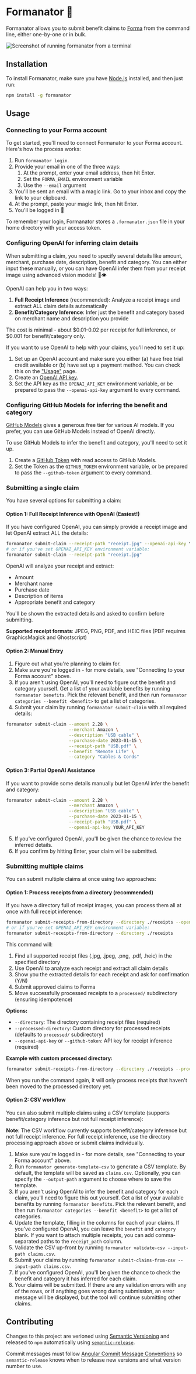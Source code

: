 # Formanator 🤖

Formanator allows you to submit benefit claims to [Forma](https://www.joinforma.com/) from the command line, either one-by-one or in bulk.

![Screenshot of running `formanator` from a terminal](https://github.com/timrogers/formanator/assets/116134/2979fda6-415c-4212-9263-7707841a03bf)

## Installation

To install Formanator, make sure you have [Node.js](https://nodejs.org/en) installed, and then just run:

```bash
npm install -g formanator
```

## Usage

### Connecting to your Forma account

To get started, you'll need to connect Formanator to your Forma account. Here's how the process works:

1. Run `formanator login`.
2. Provide your email in one of the three ways:
    1. At the prompt, enter your email address, then hit Enter.
    2. Set the `FORMA_EMAIL` environment variable
    3. Use the `--email` argument
3. You'll be sent an email with a magic link. Go to your inbox and copy the link to your clipboard.
4. At the prompt, paste your magic link, then hit Enter.
5. You'll be logged in 🥳

To remember your login, Formanator stores a `.formanator.json` file in your home directory with your access token.

### Configuring OpenAI for inferring claim details

When submitting a claim, you need to specify several details like amount, merchant, purchase date, description, benefit and category. You can either input these manually, or you can have OpenAI infer them from your receipt image using advanced vision models! 🤖👁️

OpenAI can help you in two ways:
1. **Full Receipt Inference** (recommended): Analyze a receipt image and extract ALL claim details automatically 
2. **Benefit/Category Inference**: Infer just the benefit and category based on merchant name and description you provide

The cost is minimal - about $0.01-0.02 per receipt for full inference, or $0.001 for benefit/category only.

If you want to use OpenAI to help with your claims, you'll need to set it up:

1. Set up an OpenAI account and make sure you either (a) have free trial credit available or (b) have set up a payment method. You can check this on the ["Usage"](https://platform.openai.com/account/usage) page.
2. Create an [OpenAI API key](https://platform.openai.com/account/api-keys).
3. Set the API key as the `OPENAI_API_KEY` environment variable, or be prepared to pass the `--openai-api-key` argument to every command.

### Configuring GitHub Models for inferring the benefit and category

[GitHub Models](https://github.blog/news-insights/product-news/introducing-github-models/) gives a generous free tier for various AI models. If you prefer, you can use GitHub Models instead of OpenAI directly.

To use GitHub Models to infer the benefit and category, you'll need to set it up.

1. Create a [GitHub Token](https://github.com/settings/personal-access-tokens) with read access to GitHub Models.
2. Set the Token as the `GITHUB_TOKEN` environment variable, or be prepared to pass the `--github-token` argument to every command.

### Submitting a single claim

You have several options for submitting a claim:

#### Option 1: Full Receipt Inference with OpenAI (Easiest!)

If you have configured OpenAI, you can simply provide a receipt image and let OpenAI extract ALL the details:

```bash
formanator submit-claim --receipt-path "receipt.jpg" --openai-api-key YOUR_API_KEY
# or if you've set OPENAI_API_KEY environment variable:
formanator submit-claim --receipt-path "receipt.jpg"
```

OpenAI will analyze your receipt and extract:
- Amount
- Merchant name  
- Purchase date
- Description of items
- Appropriate benefit and category

You'll be shown the extracted details and asked to confirm before submitting.

**Supported receipt formats**: JPEG, PNG, PDF, and HEIC files (PDF requires GraphicsMagick and Ghostscript)

#### Option 2: Manual Entry

1. Figure out what you're planning to claim for.
2. Make sure you're logged in - for more details, see "Connecting to your Forma account" above.
3. If you aren't using OpenAI, you'll need to figure out the benefit and category yourself. Get a list of your available benefits by running `formanator benefits`. Pick the relevant benefit, and then run `formanator categories --benefit <benefit>` to get a list of categories.
4. Submit your claim by running `formanator submit-claim` with all required details:

```bash
formanator submit-claim --amount 2.28 \
                        --merchant Amazon \
                        --description "USB cable" \
                        --purchase-date 2023-01-15 \
                        --receipt-path "USB.pdf" \
                        --benefit "Remote Life" \
                        --category "Cables & Cords"
```

#### Option 3: Partial OpenAI Assistance

If you want to provide some details manually but let OpenAI infer the benefit and category:

```bash
formanator submit-claim --amount 2.28 \
                        --merchant Amazon \
                        --description "USB cable" \
                        --purchase-date 2023-01-15 \
                        --receipt-path "USB.pdf" \
                        --openai-api-key YOUR_API_KEY
```

5. If you've configured OpenAI, you'll be given the chance to review the inferred details.
6. If you confirm by hitting Enter, your claim will be submitted.

### Submitting multiple claims

You can submit multiple claims at once using two approaches:

#### Option 1: Process receipts from a directory (recommended)

If you have a directory full of receipt images, you can process them all at once with full receipt inference:

```bash
formanator submit-receipts-from-directory --directory ./receipts --openai-api-key YOUR_API_KEY
# or if you've set OPENAI_API_KEY environment variable:
formanator submit-receipts-from-directory --directory ./receipts
```

This command will:
1. Find all supported receipt files (.jpg, .jpeg, .png, .pdf, .heic) in the specified directory
2. Use OpenAI to analyze each receipt and extract all claim details
3. Show you the extracted details for each receipt and ask for confirmation (Y/N)
4. Submit approved claims to Forma
5. Move successfully processed receipts to a `processed/` subdirectory (ensuring idempotence)

**Options:**
- `--directory`: The directory containing receipt files (required)
- `--processed-directory`: Custom directory for processed receipts (defaults to `processed/` subdirectory)
- `--openai-api-key` or `--github-token`: API key for receipt inference (required)

**Example with custom processed directory:**
```bash
formanator submit-receipts-from-directory --directory ./receipts --processed-directory ./completed
```

When you run the command again, it will only process receipts that haven't been moved to the processed directory yet.

#### Option 2: CSV workflow

You can also submit multiple claims using a CSV template (supports benefit/category inference but not full receipt inference):

**Note**: The CSV workflow currently supports benefit/category inference but not full receipt inference. For full receipt inference, use the directory processing approach above or submit claims individually.

1. Make sure you're logged in - for more details, see "Connecting to your Forma account" above.
2. Run `formanator generate-template-csv` to generate a CSV template. By default, the template will be saved as `claims.csv`. Optionally, you can specify the `--output-path` argument to choose where to save the template.
3. If you aren't using OpenAI to infer the benefit and category for each claim, you'll need to figure this out yourself. Get a list of your available benefits by running `formanator benefits`. Pick the relevant benefit, and then run `formanator categories --benefit <benefit>` to get a list of categories.
4. Update the template, filling in the columns for each of your claims. If you've configured OpenAI, you can leave the `benefit` and `category` blank. If you want to attach multiple receipts, you can add comma-separated paths to the `receipt_path` column.
5. Validate the CSV up-front by running `formanator validate-csv --input-path claims.csv`.
6. Submit your claims by running `formanator submit-claims-from-csv --input-path claims.csv`.
7. If you've configured OpenAI, you'll be given the chance to check the benefit and category it has inferred for each claim.
8. Your claims will be submitted. If there are any validation errors with any of the rows, or if anything goes wrong during submission, an error message will be displayed, but the tool will continue submitting other claims.

## Contributing

Changes to this project are verioned using [Semantic Versioning](https://semver.org/) and released to `npm` automatically using [`semantic-release`](https://github.com/semantic-release/semantic-release). 

Commit messages must follow [Angular Commit Message Conventions](https://github.com/angular/angular/blob/master/CONTRIBUTING.md#-commit-message-format) so `semantic-release` knows when to release new versions and what version number to use.
